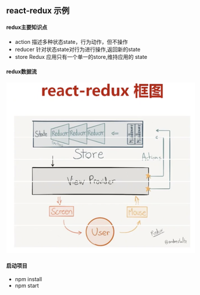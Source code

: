 ## react-redux 示例

#### redux主要知识点

* action 描述多种状态state，行为动作，但不操作
* reducer 针对状态state对行为进行操作,返回新的state
* store Redux 应用只有一个单一的store,维持应用的 state

#### redux数据流

![redux](./redux.png)

#### 启动项目

* npm install
* npm start


